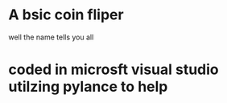 # A bsic coin fliper
 well the name tells you all
# coded in microsft visual studio utilzing pylance to help
